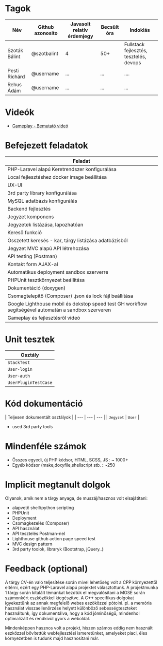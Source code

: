 # Tagok

| Név | Github azonosito  | Javasolt relatív érdemjegy | Becsült óra | Indoklás  | 
| --- | ---- | --- | ------------------ | --------- |
| Szoták Bálint | @szotbalint | 4 | 50+ | Fullstack fejlesztés, tesztelés, devops|
| Pesti Richárd | @username | ... | ... | .... |
| Rehus Ádám | @username | ... | ... | ... |


# Videók

 - [Gameplay - Bemutató videó](https://youtu.be/Ojrphx-61J8)


# Befejezett feladatok

| Feladat | 
| ------- | 
| PHP-Laravel alapú Keretrendszer konfigurálása |   
| Local fejlesztéshez docker image beállítása |   
| UX-UI|   
| 3rd party library konfigurálása |   
| MySQL adatbázis konfigurálás |   
| Backend fejlesztés |   
| Jegyzet komponens |   
| Jegyzetek listázása, lapozhatóan |   
| Kereső funkció |   
| Összetett keresés - kar, tárgy listázása adatbázisból |   
| Jegyzet MVC alapú API létrehozása |   
| API testing (Postman) |   
| Kontakt form AJAX-al |   
| Automatikus deployment sandbox szerverre |
| PHPUnit tesztkörnyezet beállítása |
| Dokumentáció (doxygen) |
| Csomagtelepítő (Composer) .json és lock fájl beállítása |
| Google Lighthouse mobil és dekstop speed test GH workflow segítségével automatán a sandbox szerveren |
| Gameplay és fejlesztésről videó |


# Unit tesztek

| Osztály |
| --- | 
| `StackTest` | 
| `User-login` |
| `User-auth` |
| `UserPluginTestCase` |

# Kód dokumentáció

| Teljesen dokumentált osztályok | 
| --- | --- | --- | 
| `Jegyzet` | `User` | 
+ used 3rd party tools


# Mindenféle számok

 - Összes egyedi, új PHP kódsor, HTML, SCSS, JS : ~ 1000+
 - Egyéb kódsor (make,doxyfile,shellscript stb. : ~250

 
# Implicit megtanult dolgok
Olyanok, amik nem a tárgy anyaga, de muszáj/hasznos volt elsajátítani:
 - alapvető shell/python scripting
 - PHPUnit
 - Deployment
 - Csomagkezelés (Composer)
 - API használat
 - API tesztelés Postman-nel
 - Lighthouse github action page speed test
 - MVC design pattern
 - 3rd party toolok, libraryk (Bootstrap, jQuery..)

# Feedback (optional)
 
A tárgy CV-én való teljesítése során mivel lehetőség volt a CPP környezettől eltérni, ezért egy PHP-Laravel alapú projektet választottunk. 
A projektmunka 1 tárgy során kitalált témánkat kezdtük el megvalósítani a MOSE során számonkért eszközökkel kiegészítve.
A C++ specifikus dolgokat igyekeztünk az annak megfelelő webes eszöközzel pótolni.
pl. a memória használat visszaellenőrzése helyett különböző sebességteszteket használtunk, így dokumentálva, hogy a kód jóminőségű, mindenhol optimalizált és rendkívül gyors a weboldal.

Mindenképpen hasznos volt a projekt, hiszen számos eddig nem használt eszközzel bővítettük webfejlesztési ismeretünket, amelyeket piaci, éles környezetben is tudunk majd hasznosítani már.

